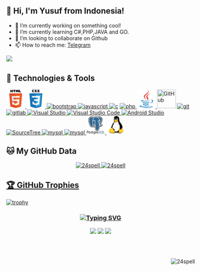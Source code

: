 ## 👋 Hi, I'm Yusuf from Indonesia!
- 🔭 I’m currently working on something cool!
- 🌱 I’m currently learning C#,PHP,JAVA and GO.
- 👯 I’m looking to collaborate on Github
- 📫 How to reach me: [Telegram](https://t.me/yusufahmadi_dev)

<img src="https://media.giphy.com/media/ES4Vcv8zWfIt2/giphy.gif" width="50"> 

## 🔧 Technologies & Tools
<p>
  <a href="https://www.w3.org/html/" target="_blank"> <img src="https://raw.githubusercontent.com/devicons/devicon/master/icons/html5/html5-original-wordmark.svg" alt="html5" width="50" height="50" title="HTML5"/> </a>
  <a href="https://www.w3schools.com/css/" target="_blank"> <img src="https://raw.githubusercontent.com/devicons/devicon/master/icons/css3/css3-original-wordmark.svg" alt="css3" width="50" height="50" title="CSS"/> </a>  
  <a href="https://getbootstrap.com" target="_blank"><img src="https://cdn.jsdelivr.net/gh/devicons/devicon/icons/bootstrap/bootstrap-original.svg" alt="bootstrap" width="50" height="50" title="Bootstrap"/> </a>
  <a href="https://developer.mozilla.org/en-US/docs/Web/JavaScript" target="_blank"> <img src="https://cdn.jsdelivr.net/gh/devicons/devicon/icons/javascript/javascript-plain.svg" alt="javascript" width="50" height="50" title="Javascript"/> </a>
 <a href="https://www.w3schools.com/cs/" target="_blank"> <img src="https://cdn.jsdelivr.net/gh/devicons/devicon/icons/csharp/csharp-original.svg" alt="c" width="50" height="50" title="C#"/></a>
 <a href="https://www.w3schools.com/php/" target="_blank"> <img src="https://cdn.jsdelivr.net/gh/devicons/devicon/icons/php/php-original.svg" alt="php" width="50" height="50" title="PHP"/> </a>
  <a href="https://www.java.com" target="_blank"> <img src="https://raw.githubusercontent.com/devicons/devicon/master/icons/java/java-original.svg" alt="java" width="50" height="50" title="Java"/> </a>
 <a href="https://www.github.com" target="_blank"> <img src="https://cdn.jsdelivr.net/gh/devicons/devicon/icons/github/github-original.svg" width="50" height="50" title="GitHub"/></a> 
 <a href="https://git-scm.com/" target="_blank"> <img src="https://www.vectorlogo.zone/logos/git-scm/git-scm-icon.svg" alt="git" width="50" height="50" title="Git"/> </a>
 <a href="https://gitlab.com/" target="_blank"> <img src="https://cdn.jsdelivr.net/gh/devicons/devicon/icons/gitlab/gitlab-original-wordmark.svg" alt="gitlab" width="50" height="50" title="GitLab"/> </a>
  <a href="https://www.visualstudio.com" target="_blank"> <img src="https://cdn.jsdelivr.net/gh/devicons/devicon/icons/visualstudio/visualstudio-plain.svg" alt="Visual Studio" width="50" height="50" title="Visual Studio"/> </a>
 <a href="https://www.code.visualstudio.com" target="_blank"> <img src="https://www.vectorlogo.zone/logos/visualstudio_code/visualstudio_code-icon.svg" alt="Visual Studio Code" width="50" height="50" title="Visual Studio Code"/> </a>
 <a href="https://developer.android.com/studio" target="_blank"> <img src="https://cdn.jsdelivr.net/gh/devicons/devicon/icons/androidstudio/androidstudio-original-wordmark.svg" alt="Android Studio" width="50" height="50" title="Android Studio"/> </a>
 <a href="https://www.sourcetreeapp.com/" target="_blank"> <img src="https://cdn.jsdelivr.net/gh/devicons/devicon/icons/sourcetree/sourcetree-original-wordmark.svg" alt="SourceTree" width="50" height="50" title="Source Tree"/> </a>
 <a href="https://www.microsoft.com/en-us/sql-server/" target="_blank"><img src="https://cdn.jsdelivr.net/gh/devicons/devicon/icons/microsoftsqlserver/microsoftsqlserver-plain-wordmark.svg" alt="mysql" width="50" height="50" title="MSSQL"/> </a>
 <a href="https://www.mysql.com/" target="_blank"> <img src="https://www.vectorlogo.zone/logos/mysql/mysql-icon.svg" alt="mysql" width="50" height="50" title="MySQL"/> </a>
  <a href="https://www.postgresql.org" target="_blank"> <img src="https://raw.githubusercontent.com/devicons/devicon/master/icons/postgresql/postgresql-original-wordmark.svg" alt="postgresql" width="50" height="50" title="SQL" /> </a>
  <a href="https://www.linux.org/" target="_blank"> <img src="https://raw.githubusercontent.com/devicons/devicon/master/icons/linux/linux-original.svg" alt="linux" width="50" height="50" title="Linux"/> </a>
  <!--a href="https://www.windows.com/" target="_blank"> <img src="https://cdn.jsdelivr.net/gh/devicons/devicon/icons/windows8/windows8-original.svg" alt="linux" width="50" height="50" title="Linux"/> </a-->
 
 <!--a href="https://www.python.org" target="_blank"> <img src="https://raw.githubusercontent.com/devicons/devicon/master/icons/python/python-original.svg" alt="python" width="50" height="50" title="Python"/> </a-->
  <!--a href="https://www.typescript.com" target="_blank"> <img src="https://www.vectorlogo.zone/logos/typescriptlang/typescriptlang-icon.svg" alt="typescript" width="50" height="50" title="Typescript"/> </a-->
  <!--a href="https://www.mongodb.com/" target="_blank"> <img src="https://raw.githubusercontent.com/devicons/devicon/master/icons/mongodb/mongodb-original-wordmark.svg" alt="mongodb" width="50" height="50" title="MongoDB"/> </a-->
  <!--a href="https://www.aws.amazon.com" target="_blank"> <img src="https://www.vectorlogo.zone/logos/amazon_aws/amazon_aws-icon.svg" alt="AWS" width="50" height="50" title="Amazon Web Services"/> </a-->

<br/>

## 🐱 My GitHub Data

<div align="center">
  <a href="https://github.com/24spell">
    <p align"center"><img height="160em" src="https://github-readme-stats.vercel.app/api?username=yusufahmadi&hide=prs&show_icons=true&include_all_commits=true&theme=buefy&show_icons=true&locale=en" alt="24spell"/>
      <img height="160em" src="https://github-readme-streak-stats.herokuapp.com/?user=yusufahmadi&theme=buefy&show_icons=true&locale=en" alt="24spell"/>
    </p>
</div>

## 🏆 GitHub Trophies
[![trophy](https://github-profile-trophy.vercel.app/?username=yusufahmadi&theme=nord&column=7)](https://github.com/yusufahmadi/github-profile-trophy)

<div align="center">

###  <a href="https://git.io/typing-svg"><img src="https://readme-typing-svg.herokuapp.com?size=30&pause=500&color=22B72F&background=FFFFFF00&center=true&vCenter=true&lines=Let's+Talk!" alt="Typing SVG" /></a>

  <a href="https://www.linkedin.com/in/yusufahmadi/" target="_blank"><img src="https://img.shields.io/badge/-LinkedIn-%230077B5?style=for-the-badge&logo=linkedin&logoColor=white" target="_blank"></a>
  <a href="mailto:ucup.development@gmail.com"><img src="https://camo.githubusercontent.com/571384769c09e0c66b45e39b5be70f68f552db3e2b2311bc2064f0d4a9f5983b/68747470733a2f2f696d672e736869656c64732e696f2f62616467652f476d61696c2d4431343833363f7374796c653d666f722d7468652d6261646765266c6f676f3d676d61696c266c6f676f436f6c6f723d7768697465" data-canonical-src="https://img.shields.io/badge/Gmail-D14836?style=for-the-badge&amp;logo=gmail&amp;logoColor=white" style="max-width: 100%;"></a>
  <a href="https://instagram.com/cup.io" rel="nofollow"><img src="https://camo.githubusercontent.com/acaa286597b43c96dc02b69b90de15a65c52063e31835b763a061cc815f64bac/68747470733a2f2f696d672e736869656c64732e696f2f62616467652f2d496e7374616772616d2d2532334534343035463f7374796c653d666f722d7468652d6261646765266c6f676f3d696e7374616772616d266c6f676f436f6c6f723d7768697465" data-canonical-src="https://img.shields.io/badge/-Instagram-%23E4405F?style=for-the-badge&amp;logo=instagram&amp;logoColor=white" style="max-width: 100%;"></a>
</div>
<br/>
<br/>

<div align="right">
  <p> <img src="https://komarev.com/ghpvc/?username=yusufahmadi&label=Profile%20views&color=0e75b6&style=flat" alt="24spell"/> </p>
</div>
